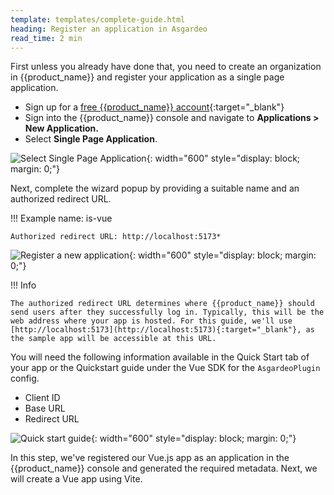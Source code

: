 ```yaml
---
template: templates/complete-guide.html
heading: Register an application in Asgardeo
read_time: 2 min
---
```


First unless you already have done that, you need to create an organization in {{product_name}} and register your application as a single page application.

* Sign up for a [free {{product_name}} account](https://wso2.com/asgardeo/docs/get-started/create-asgardeo-account/){:target="\_blank"}
* Sign into the {{product_name}} console and navigate to **Applications > New Application.**
* Select **Single Page Application**.

![Select Single Page Application]({{base_path}}/complete-guides/react/assets/img/image5.png){: width="600" style="display: block; margin: 0;"}

Next, complete the wizard popup by providing a suitable name and an authorized redirect URL.

!!! Example
name: is-vue

    Authorized redirect URL: http://localhost:5173*

![Register a new application]({{base_path}}/complete-guides/react/assets/img/image8.png){: width="600" style="display: block; margin: 0;"}

!!! Info

    The authorized redirect URL determines where {{product_name}} should send users after they successfully log in. Typically, this will be the web address where your app is hosted. For this guide, we'll use [http://localhost:5173](http://localhost:5173){:target="_blank"}, as the sample app will be accessible at this URL.



You will need the following information available in the Quick Start tab of your app or the Quickstart guide under the Vue SDK for the `AsgardeoPlugin` config.

- Client ID
- Base URL
- Redirect URL

![Quick start guide]({{base_path}}/complete-guides/vue/assets/img/image9.png){: width="600" style="display: block; margin: 0;"}

In this step, we've registered our Vue.js app as an application in the {{product_name}} console and generated the required metadata. Next, we will create a Vue app using Vite.
